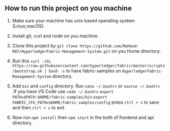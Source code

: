 ## How to run this project on you machine

1. Make sure your machine has unix based operating system (Linux,macOS).
2. Install git, curl and node on you machine.
3. Clone this project by `git clone https://github.com/Mahmud-007/HyperledgerFabric-Management-System.git` on you Home directory.
4. Run this `curl -sSL https://raw.githubusercontent.com/hyperledger/fabric/master/scripts/bootstrap.sh | bash -s` to have fabric-samples on `HyperledgerFabric-Management-System` directory.
5. Add `bin` and `config` directory. Run `nano ~/.bashrc` or `source ~/.bashrc` .If you have VS Code use `code ~/.bashrc`
`export PATH=$PATH:$HOME/fabric-samples/bin`
`export FABRIC_CFG_PATH=$HOME/fabric-samples/config`
press `ctrl + s` to save and then `ctrl + x` to exit

6. Now run `npm install` then `npm start` in the both of frontend and api directory.
